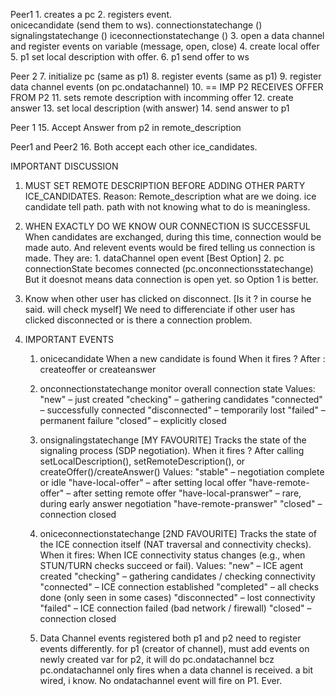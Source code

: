 Peer1 
    1. creates a pc
    2. registers event.     
        onicecandidate (send them to ws). 
        connectionstatechange ()
        signalingstatechange ()
        iceconnectionstatechange ()
    3. open a data channel and register events on variable (message, open, close)
    4. create local offer
    5. p1 set local description with offer.
    6. p1 send offer to ws

Peer 2
    7. initialize  pc (same as p1)
    8. register events (same as p1)
    9. register data channel events (on pc.ondatachannel)
    10. == IMP P2 RECEIVES OFFER FROM P2 
    11. sets remote description with incomming offer
    12. create answer
    13. set local description (with answer)
    14. send answer to p1

Peer 1
    15. Accept Answer from p2 in remote_description

Peer1 and Peer2
    16. Both accept each other ice_candidates.


IMPORTANT DISCUSSION
1. MUST SET REMOTE DESCRIPTION BEFORE ADDING OTHER PARTY ICE_CANDIDATES.
    Reason: Remote_description what are we doing. ice candidate tell path.
    path with not knowing what to do is meaningless.

2. WHEN EXACTLY DO WE KNOW OUR CONNECTION IS SUCCESSFUL
    When candidates are exchanged, during this time, connection would be made auto.
    And relevent events would be fired telling us connection is made.
    They are:
        1. dataChannel open event  [Best Option]
        2. pc connectionState becomes connected (pc.onconnectionsstatechange)
            But it doesnot means data connection is open yet. so Option 1 is better.

3. Know when other user has clicked on disconnect.  [Is it ? in course he said. will check myself]
    We need to differenciate if other user has clicked disconnected or is there a connection problem.


4. IMPORTANT EVENTS
    1. onicecandidate 
        When a new candidate is found
    When it fires ? After : createoffer or createanswer

    2. onconnectionstatechange
        monitor overall connection state
        Values:
            "new" – just created
            "checking" – gathering candidates
            "connected" – successfully connected
            "disconnected" – temporarily lost
            "failed" – permanent failure
            "closed" – explicitly closed

    3. onsignalingstatechange    [MY FAVOURITE]
        Tracks the state of the signaling process (SDP negotiation).
        When it fires ?
            After calling setLocalDescription(), setRemoteDescription(), or createOffer()/createAnswer()
        Values: 
            "stable" – negotiation complete or idle
            "have-local-offer" – after setting local offer
            "have-remote-offer" – after setting remote offer
            "have-local-pranswer" – rare, during early answer negotiation
            "have-remote-pranswer"
            "closed" – connection closed

    4. oniceconnectionstatechange  [2ND FAVOURITE]
        Tracks the state of the ICE connection itself (NAT traversal and connectivity checks).
        When it fires:
            When ICE connectivity status changes (e.g., when STUN/TURN checks succeed or fail).
        Values:
            "new" – ICE agent created
            "checking" – gathering candidates / checking connectivity
            "connected" – ICE connection established
            "completed" – all checks done (only seen in some cases)
            "disconnected" – lost connectivity
            "failed" – ICE connection failed (bad network / firewall)
            "closed" – connection closed

    5. Data Channel events registered
        both p1 and p2 need to register events differently.
        for p1 (creator of channel), must add events on newly created var
        for p2, it will do pc.ondatachannel
            bcz pc.ondatachannel only fires when a data channel is received. a bit wired, i know.
            No ondatachannel event will fire on P1. Ever.

